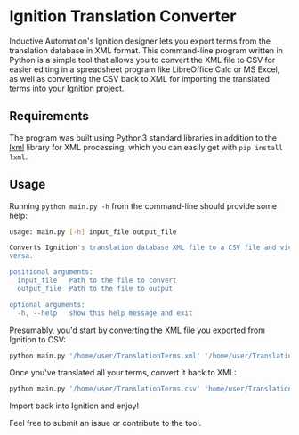 # Ignition Translation Converter

Inductive Automation's Ignition designer lets you export terms from the translation database in XML format. This command-line program written in Python is a simple tool that allows you to convert the XML file to CSV for easier editing in a spreadsheet program like LibreOffice Calc or MS Excel, as well as converting the CSV back to XML for importing the translated terms into your Ignition project.

## Requirements

The program was built using Python3 standard libraries in addition to the [lxml](http://lxml.de/) library for XML processing, which you can easily get with `pip install lxml`.

## Usage

Running `python main.py -h` from the command-line should provide some help:

```sh
usage: main.py [-h] input_file output_file

Converts Ignition's translation database XML file to a CSV file and vice-
versa.

positional arguments:
  input_file   Path to the file to convert
  output_file  Path to the file to output

optional arguments:
  -h, --help   show this help message and exit
```

Presumably, you'd start by converting the XML file you exported from Ignition to CSV:

```sh
python main.py '/home/user/TranslationTerms.xml' '/home/user/TranslationTerms.csv'
```

Once you've translated all your terms, convert it back to XML:

```sh
python main.py '/home/user/TranslationTerms.csv' 'home/user/TranslationTerms.xml'
```

Import back into Ignition and enjoy!

Feel free to submit an issue or contribute to the tool.